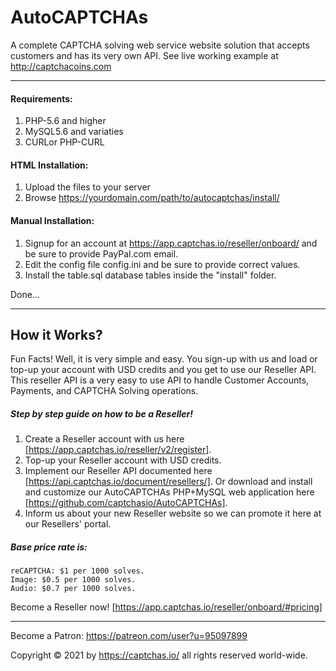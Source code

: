# AutoCAPTCHAs
A complete CAPTCHA solving web service website solution that accepts customers and has its very own API. See live working example at http://captchacoins.com

-----

#### Requirements:
 
1. PHP-5.6 and higher
2. MySQL5.6 and variaties
3. CURLor PHP-CURL

#### HTML Installation:

1. Upload the files to your server
2. Browse https://yourdomain.com/path/to/autocaptchas/install/

#### Manual Installation:

1. Signup for an account at https://app.captchas.io/reseller/onboard/ 
    and be sure to provide PayPal.com email.
2. Edit the config file config.ini and be sure to provide correct values.
3. Install the table.sql database tables inside the "install" folder.

Done...

-----

## How it Works?

Fun Facts! Well, it is very simple and easy. You sign-up with us and load or top-up your account with USD credits and you get to use our Reseller API. This reseller API is a very easy to use API to handle Customer Accounts, Payments, and CAPTCHA Solving operations.

##### Step by step guide on how to be a Reseller!

1. Create a Reseller account with us here [https://app.captchas.io/reseller/v2/register].
2. Top-up your Reseller account with USD credits.
3. Implement our Reseller API documented here [https://api.captchas.io/document/resellers/]. Or download and install and customize our AutoCAPTCHAs PHP+MySQL web application here [https://github.com/captchasio/AutoCAPTCHAs].
4. Inform us about your new Reseller website so we can promote it here at our Resellers' portal.

##### Base price rate is:

    reCAPTCHA: $1 per 1000 solves.
    Image: $0.5 per 1000 solves.
    Audio: $0.7 per 1000 solves.

Become a Reseller now! [https://app.captchas.io/reseller/onboard/#pricing]

-----

Become a Patron: <a href="https://patreon.com/user?u=95097899&utm_medium=clipboard_copy&utm_source=copyLink&utm_campaign=creatorshare_creator&utm_content=join_link">https://patreon.com/user?u=95097899</a>

Copyright &copy; 2021 by <a href="https://captchas.io/" target="_blank">https://captchas.io/</a> all rights reserved world-wide.
